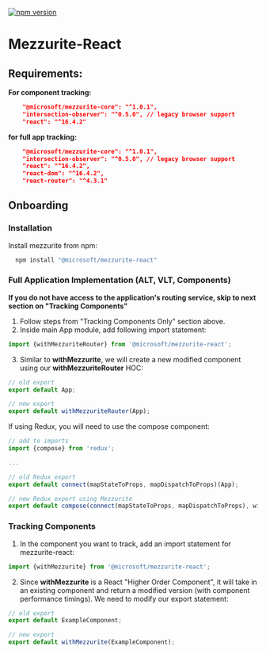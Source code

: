 [![npm version](https://badge.fury.io/js/%40microsoft%2Fmezzurite-react.svg)](https://badge.fury.io/js/%40microsoft%2Fmezzurite-react)

# Mezzurite-React

## Requirements:
**For component tracking:** 
```json
    "@microsoft/mezzurite-core": "^1.0.1",
    "intersection-observer": "^0.5.0", // legacy browser support
    "react": "^16.4.2"
```
**for full app tracking:**
```json
    "@microsoft/mezzurite-core": "^1.0.1",
    "intersection-observer": "^0.5.0", // legacy browser support
    "react": "^16.4.2",
    "react-dom": "^16.4.2",
    "react-router": "^4.3.1"
```

## Onboarding

### Installation
Install mezzurite from npm:
```javascript
  npm install "@microsoft/mezzurite-react"
```

### Full Application Implementation (ALT, VLT, Components)
**If you do not have access to the application's routing service, skip to next section on "Tracking Components"**
1. Follow steps from "Tracking Components Only" section above.
2. Inside main App module, add following import statement:
```javascript
import {withMezzuriteRouter} from '@microsoft/mezzurite-react';
```
3. Similar to **withMezzurite**, we will create a new modified component using our **withMezzuriteRouter** HOC:
```javascript
// old export
export default App;

// new export
export default withMezzuriteRouter(App);
```
If using Redux, you will need to use the compose component:
```javascript
// add to imports
import {compose} from 'redux';

...

// old Redux export
export default connect(mapStateToProps, mapDispatchToProps)(App);

// new Redux export using Mezzurite
export default compose(connect(mapStateToProps, mapDispatchToProps), withMezzuriteRouter)(App);
```

### Tracking Components
1. In the component you want to track, add an import statement for mezzurite-react:
```javascript
import {withMezzurite} from '@microsoft/mezzurite-react';
```
2. Since **withMezzurite** is a React "Higher Order Component", it will take in an existing component and return a modified version (with component performance timings). We need to modify our export statement:
```javascript
// old export
export default ExampleComponent;

// new export
export default withMezzurite(ExampleComponent);
```

